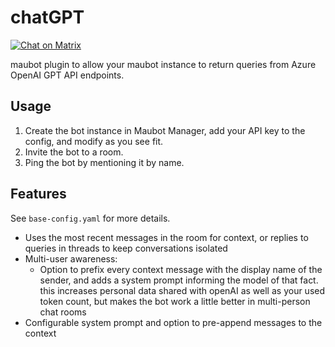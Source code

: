 # chatGPT 
[![Chat on Matrix](https://img.shields.io/badge/chat_on_matrix-%23dev:mssj.me-green)](https://matrix.to/#/#dev:mssj.me)

maubot plugin to allow your maubot instance to return queries from Azure OpenAI GPT API endpoints.

## Usage

1. Create the bot instance in Maubot Manager, add your API key to the config, and modify as you see fit.
2. Invite the bot to a room.
3. Ping the bot by mentioning it by name.

## Features

See `base-config.yaml` for more details.

* Uses the most recent messages in the room for context, or replies to queries in threads to keep conversations isolated
* Multi-user awareness:
  * Option to prefix every context message with the display name of the sender, and adds a system prompt informing the model of that fact. this increases personal data shared with openAI as well as your used token count, but makes the bot work a little better in multi-person chat rooms
* Configurable system prompt and option to pre-append messages to the context
